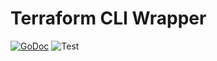 
# Terraform CLI Wrapper

[![GoDoc](https://pkg.go.dev/github.com/weakpixel/tfcli?status.svg)](https://pkg.go.dev/github.com/weakpixel/tfcli)
![Test](https://github.com/weakpixel/tfcli/actions/workflows/Test/badge.svg)
